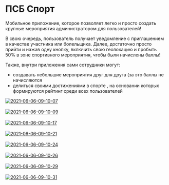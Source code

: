 # ПСБ Спорт
Мобильное приложение, которое позволяет легко и просто создать крупные мероприятия администратором для пользователей!

В свою очередь, пользователь получает уведомление с приглашением в качестве участника или болельщика. Далее, достаточно просто прийти и нажав одну кнопку, включить свою геолокацию и пробыть 50%  в зоне спортивного мероприятия, чтобы были начислены баллы!

Также, внутри приложения сами сотрудники могут:
- создавать небольшие мероприятия друг для друга (за это баллы не начисляются
- делиться своими достижениями в спорте , на основании которых формируются рейтинг среди всех пользователей

<a href="https://postimg.cc/fJr0RfjW" target="_blank"><img src="https://i.postimg.cc/fJr0RfjW/2021-06-06-09-10-07.png" alt="2021-06-06-09-10-07"/></a><br/><br/>
<a href="https://postimg.cc/1Vzf988N" target="_blank"><img src="https://i.postimg.cc/1Vzf988N/2021-06-06-09-10-09.png" alt="2021-06-06-09-10-09"/></a><br/><br/>
<a href="https://postimg.cc/V57JKWh9" target="_blank"><img src="https://i.postimg.cc/V57JKWh9/2021-06-06-09-10-17.png" alt="2021-06-06-09-10-17"/></a><br/><br/>
<a href="https://postimg.cc/ZB4WM7ZH" target="_blank"><img src="https://i.postimg.cc/ZB4WM7ZH/2021-06-06-09-10-21.png" alt="2021-06-06-09-10-21"/></a><br/><br/>
<a href="https://postimg.cc/sQmMdYgr" target="_blank"><img src="https://i.postimg.cc/sQmMdYgr/2021-06-06-09-10-24.png" alt="2021-06-06-09-10-24"/></a><br/><br/>
<a href="https://postimg.cc/06p6ZRgr" target="_blank"><img src="https://i.postimg.cc/06p6ZRgr/2021-06-06-09-10-26.png" alt="2021-06-06-09-10-26"/></a><br/><br/>
<a href="https://postimg.cc/yD33g3vm" target="_blank"><img src="https://i.postimg.cc/yD33g3vm/2021-06-06-09-10-29.png" alt="2021-06-06-09-10-29"/></a><br/><br/>
<a href="https://postimg.cc/cKqgQ1bV" target="_blank"><img src="https://i.postimg.cc/cKqgQ1bV/2021-06-06-09-10-31.png" alt="2021-06-06-09-10-31"/></a><br/><br/>
